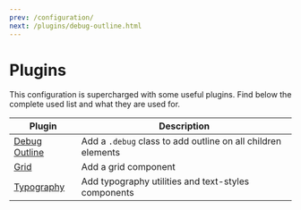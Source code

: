 ```yaml
---
prev: /configuration/
next: /plugins/debug-outline.html
---
```


# Plugins

This configuration is supercharged with some useful plugins. Find below the complete used list and what they are used for.

| Plugin | Description |
|-|-|
| [Debug Outline](/plugins/debug-outline) | Add a `.debug` class to add outline on all children elements |
| [Grid](/plugins/grid/) | Add a grid component |
| [Typography](/plugins/typography/) | Add typography utilities and text-styles components |
